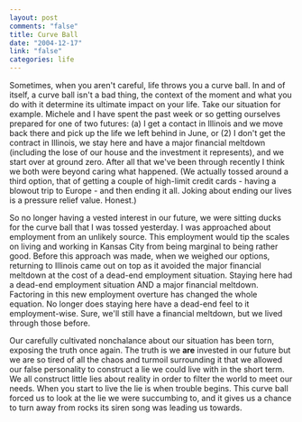 ```yaml
--- 
layout: post
comments: "false"
title: Curve Ball
date: "2004-12-17"
link: "false"
categories: life
---
```

Sometimes, when you aren't careful, life throws you a curve ball. In and of itself, a curve ball isn't a bad thing, the context of the moment and what you do with it determine its ultimate impact on your life. Take our situation for example. Michele and I have spent the past week or so getting ourselves prepared for one of two futures: (a) I get a contact in Illinois and we move back there and pick up the life we left behind in June, or (2) I don't get the contract in Illinois, we stay here and have a major financial meltdown (including the lose of our house and the investment it represents), and we start over at ground zero. After all that we've been through recently I think we both were beyond caring what happened. (We actually tossed around a third option, that of getting a couple of high-limit credit cards - having a blowout trip to Europe - and then ending it all. Joking about ending our lives is a pressure relief value. Honest.)

So no longer having a vested interest in our future, we were sitting ducks for the curve ball that I was tossed yesterday. I was approached about employment from an unlikely source. This employment would tip the scales on living and working in Kansas City from being marginal to being rather good. Before this approach was made, when we weighed our options, returning to Illinois came out on top as it avoided the major financial meltdown at the cost of a dead-end employment situation. Staying here had a dead-end employment situation AND a major financial meltdown. Factoring in this new employment overture has changed the whole equation. No longer does staying here have a dead-end feel to it employment-wise. Sure, we'll still have a financial meltdown, but we lived through those before.

Our carefully cultivated nonchalance about our situation has been torn, exposing the truth once again. The truth is we <strong>are</strong> invested in our future but we are so tired of all the chaos and turmoil surrounding it that we allowed our false personality to construct a lie we could live with in the short term. We all construct little lies about reality in order to filter the world to meet our needs. When you start to live the lie is when trouble begins. This curve ball forced us to look at the lie we were succumbing to, and it gives us a chance to turn away from rocks its siren song was leading us towards.
